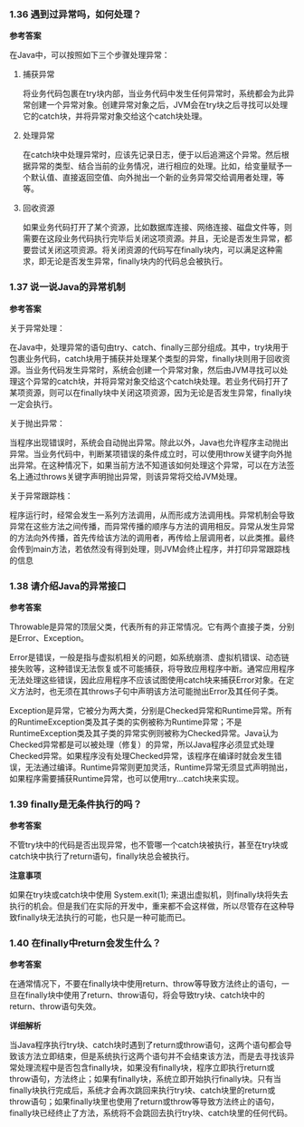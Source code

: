 ### 1.36 遇到过异常吗，如何处理？

**参考答案**

在Java中，可以按照如下三个步骤处理异常：

1. 捕获异常

   将业务代码包裹在try块内部，当业务代码中发生任何异常时，系统都会为此异常创建一个异常对象。创建异常对象之后，JVM会在try块之后寻找可以处理它的catch块，并将异常对象交给这个catch块处理。

2. 处理异常

   在catch块中处理异常时，应该先记录日志，便于以后追溯这个异常。然后根据异常的类型、结合当前的业务情况，进行相应的处理。比如，给变量赋予一个默认值、直接返回空值、向外抛出一个新的业务异常交给调用者处理，等等。

3. 回收资源

   如果业务代码打开了某个资源，比如数据库连接、网络连接、磁盘文件等，则需要在这段业务代码执行完毕后关闭这项资源。并且，无论是否发生异常，都要尝试关闭这项资源。将关闭资源的代码写在finally块内，可以满足这种需求，即无论是否发生异常，finally块内的代码总会被执行。

### 1.37 说一说Java的异常机制

**参考答案**

关于异常处理：

在Java中，处理异常的语句由try、catch、finally三部分组成。其中，try块用于包裹业务代码，catch块用于捕获并处理某个类型的异常，finally块则用于回收资源。当业务代码发生异常时，系统会创建一个异常对象，然后由JVM寻找可以处理这个异常的catch块，并将异常对象交给这个catch块处理。若业务代码打开了某项资源，则可以在finally块中关闭这项资源，因为无论是否发生异常，finally块一定会执行。

关于抛出异常：

当程序出现错误时，系统会自动抛出异常。除此以外，Java也允许程序主动抛出异常。当业务代码中，判断某项错误的条件成立时，可以使用throw关键字向外抛出异常。在这种情况下，如果当前方法不知道该如何处理这个异常，可以在方法签名上通过throws关键字声明抛出异常，则该异常将交给JVM处理。

关于异常跟踪栈：

程序运行时，经常会发生一系列方法调用，从而形成方法调用栈。异常机制会导致异常在这些方法之间传播，而异常传播的顺序与方法的调用相反。异常从发生异常的方法向外传播，首先传给该方法的调用者，再传给上层调用者，以此类推。最终会传到main方法，若依然没有得到处理，则JVM会终止程序，并打印异常跟踪栈的信息

### 1.38 请介绍Java的异常接口

**参考答案**

Throwable是异常的顶层父类，代表所有的非正常情况。它有两个直接子类，分别是Error、Exception。

Error是错误，一般是指与虚拟机相关的问题，如系统崩溃、虚拟机错误、动态链接失败等，这种错误无法恢复或不可能捕获，将导致应用程序中断。通常应用程序无法处理这些错误，因此应用程序不应该试图使用catch块来捕获Error对象。在定义方法时，也无须在其throws子句中声明该方法可能抛出Error及其任何子类。

Exception是异常，它被分为两大类，分别是Checked异常和Runtime异常。所有的RuntimeException类及其子类的实例被称为Runtime异常；不是RuntimeException类及其子类的异常实例则被称为Checked异常。Java认为Checked异常都是可以被处理（修复）的异常，所以Java程序必须显式处理Checked异常。如果程序没有处理Checked异常，该程序在编译时就会发生错误，无法通过编译。Runtime异常则更加灵活，Runtime异常无须显式声明抛出，如果程序需要捕获Runtime异常，也可以使用try...catch块来实现。

### 1.39 finally是无条件执行的吗？

**参考答案**

不管try块中的代码是否出现异常，也不管哪一个catch块被执行，甚至在try块或catch块中执行了return语句，finally块总会被执行。

**注意事项**

如果在try块或catch块中使用 System.exit(1); 来退出虚拟机，则finally块将失去执行的机会。但是我们在实际的开发中，重来都不会这样做，所以尽管存在这种导致finally块无法执行的可能，也只是一种可能而已。

### 1.40 在finally中return会发生什么？

**参考答案**

在通常情况下，不要在finally块中使用return、throw等导致方法终止的语句，一旦在finally块中使用了return、throw语句，将会导致try块、catch块中的return、throw语句失效。

**详细解析**

当Java程序执行try块、catch块时遇到了return或throw语句，这两个语句都会导致该方法立即结束，但是系统执行这两个语句并不会结束该方法，而是去寻找该异常处理流程中是否包含finally块，如果没有finally块，程序立即执行return或throw语句，方法终止；如果有finally块，系统立即开始执行finally块。只有当finally块执行完成后，系统才会再次跳回来执行try块、catch块里的return或throw语句；如果finally块里也使用了return或throw等导致方法终止的语句，finally块已经终止了方法，系统将不会跳回去执行try块、catch块里的任何代码。
